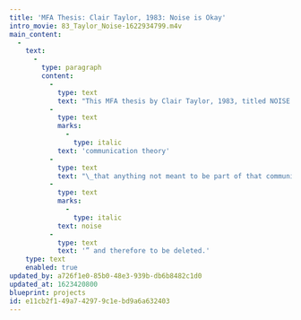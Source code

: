 ```yaml
---
title: 'MFA Thesis: Clair Taylor, 1983: Noise is Okay'
intro_movie: 83_Taylor_Noise-1622934799.m4v
main_content:
  -
    text:
      -
        type: paragraph
        content:
          -
            type: text
            text: "This MFA thesis by Clair Taylor, 1983, titled NOISE IS OKAY, challenges the presumption in\_"
          -
            type: text
            marks:
              -
                type: italic
            text: 'communication theory'
          -
            type: text
            text: "\_that anything not meant to be part of that communication is considered an interfering distraction called “"
          -
            type: text
            marks:
              -
                type: italic
            text: noise
          -
            type: text
            text: '” and therefore to be deleted.'
    type: text
    enabled: true
updated_by: a726f1e0-85b0-48e3-939b-db6b8482c1d0
updated_at: 1623420800
blueprint: projects
id: e11cb2f1-49a7-4297-9c1e-bd9a6a632403
---
```

